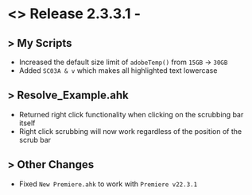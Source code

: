 # <> Release 2.3.3.1 - 

## > My Scripts
- Increased the default size limit of `adobeTemp()` from `15GB` -> `30GB`
- Added `SC03A & v` which makes all highlighted text lowercase

## > Resolve_Example.ahk
- Returned right click functionality when clicking on the scrubbing bar itself
- Right click scrubbing will now work regardless of the position of the scrub bar

## > Other Changes
- Fixed `New Premiere.ahk` to work with `Premiere v22.3.1`